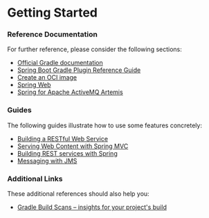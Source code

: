 # Getting Started

### Reference Documentation
For further reference, please consider the following sections:

* [Official Gradle documentation](https://docs.gradle.org)
* [Spring Boot Gradle Plugin Reference Guide](https://docs.spring.io/spring-boot/docs/2.6.13/gradle-plugin/reference/html/)
* [Create an OCI image](https://docs.spring.io/spring-boot/docs/2.6.13/gradle-plugin/reference/html/#build-image)
* [Spring Web](https://docs.spring.io/spring-boot/docs/2.6.13/reference/htmlsingle/#web)
* [Spring for Apache ActiveMQ Artemis](https://docs.spring.io/spring-boot/docs/2.6.13/reference/htmlsingle/#messaging.jms.artemis)

### Guides
The following guides illustrate how to use some features concretely:

* [Building a RESTful Web Service](https://spring.io/guides/gs/rest-service/)
* [Serving Web Content with Spring MVC](https://spring.io/guides/gs/serving-web-content/)
* [Building REST services with Spring](https://spring.io/guides/tutorials/rest/)
* [Messaging with JMS](https://spring.io/guides/gs/messaging-jms/)

### Additional Links
These additional references should also help you:

* [Gradle Build Scans – insights for your project's build](https://scans.gradle.com#gradle)

